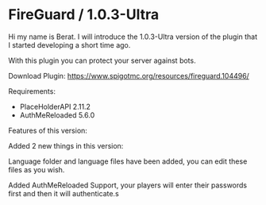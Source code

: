 # FireGuard / 1.0.3-Ultra

Hi my name is Berat.
I will introduce the 1.0.3-Ultra version of the plugin that I started developing a short time ago.

With this plugin you can protect your server against bots.

Download Plugin: https://www.spigotmc.org/resources/fireguard.104496/

Requirements:

- PlaceHolderAPI 2.11.2
- AuthMeReloaded 5.6.0

Features of this version:

Added 2 new things in this version:

Language folder and language files have been added, you can edit these files as you wish.

Added AuthMeReloaded Support, your players will enter their passwords first
and then it will authenticate.s


